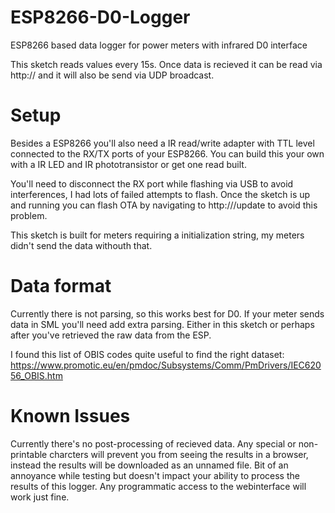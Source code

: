 # ESP8266-D0-Logger
ESP8266 based data logger for power meters with infrared D0 interface

This sketch reads values every 15s. Once data is recieved it can be read via http://<yourESP> and it will also be send via UDP broadcast. 

# Setup
Besides a ESP8266 you'll also need a IR read/write adapter with TTL level connected to the RX/TX ports of your ESP8266. You can build this your own with a IR LED and IR phototransistor or get one read built.

You'll need to disconnect the RX port while flashing via USB to avoid interferences, I had lots of failed attempts to flash. Once the sketch is up and running you can flash OTA by navigating to http://<yourESP>/update to avoid this problem.

This sketch is built for meters requiring a initialization string, my meters didn't send the data withouth that. 

# Data format
Currently there is not parsing, so this works best for D0. If your meter sends data in SML you'll need add extra parsing. Either in this sketch or perhaps after you've retrieved the raw data from the ESP. 

I found this list of OBIS codes quite useful to find the right dataset:
https://www.promotic.eu/en/pmdoc/Subsystems/Comm/PmDrivers/IEC62056_OBIS.htm


# Known Issues
Currently there's no post-processing of recieved data. Any special or non-printable charcters will prevent you from seeing the results in a browser, instead the results will be downloaded as an unnamed file. Bit of an annoyance while testing but doesn't impact your ability to process the results of this logger. Any programmatic access to the webinterface will work just fine.

